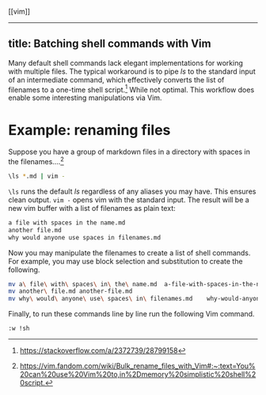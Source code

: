 [[vim]]

---
title: Batching shell commands with Vim
---

Many default shell commands lack elegant implementations for working with multiple files. The typical workaround is to pipe *ls* to the standard input of an intermediate command, which effectively converts the list of filenames to a one-time shell script.[^1] While not optimal. This workflow does enable some interesting manipulations via Vim.

[^1]: <https://stackoverflow.com/a/2372739/28799158>

# Example: renaming files

Suppose you have a group of markdown files in a directory with spaces in the filenames.…[^2]

[^2]: <https://vim.fandom.com/wiki/Bulk_rename_files_with_Vim#:~:text=You%20can%20use%20Vim%20to,in%2Dmemory%20simplistic%20shell%20script.>

```zsh
\ls *.md | vim -
```

`\ls` runs the default *ls* regardless of any aliases you may have. This ensures clean output. `vim -` opens vim with the standard input. The result will be a new vim buffer with a list of filenames as plain text:

```zsh
a file with spaces in the name.md
another file.md
why would anyone use spaces in filenames.md
```

Now you may manipulate the filenames to create a list of shell commands. For example, you may use block selection and substitution to create the following.

```zsh
mv a\ file\ with\ spaces\ in\ the\ name.md	a-file-with-spaces-in-the-name.md
mv another\ file.md	another-file.md
mv why\ would\ anyone\ use\ spaces\ in\ filenames.md	why-would-anyone-use-spaces-in-filenames.md
```

Finally, to run these commands line by line run the following Vim command.

```vim
:w !sh
```
